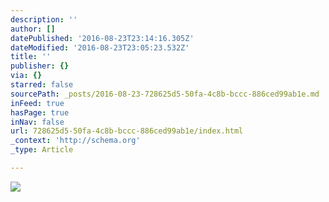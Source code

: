```yaml
---
description: ''
author: []
datePublished: '2016-08-23T23:14:16.305Z'
dateModified: '2016-08-23T23:05:23.532Z'
title: ''
publisher: {}
via: {}
starred: false
sourcePath: _posts/2016-08-23-728625d5-50fa-4c8b-bccc-886ced99ab1e.md
inFeed: true
hasPage: true
inNav: false
url: 728625d5-50fa-4c8b-bccc-886ced99ab1e/index.html
_context: 'http://schema.org'
_type: Article

---
```

![](https://the-grid-user-content.s3-us-west-2.amazonaws.com/170014ae-7f5e-4117-a098-532f438f923e.jpg)